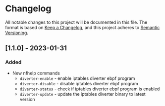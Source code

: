 # Changelog

All notable changes to this project will be documented in this file. The format is based on [Keep a Changelog](https://keepachangelog.com/en/1.0.0/), and this project adheres to [Semantic Versioning](https://semver.org/spec/v2.0.0.html).

## [1.1.0] - 2023-01-31

### Added 

- New nfhelp commands
    - `diverter-enable`     - enable iptables diverter ebpf program
    - `diverter-disable`    - disable iptables diverter ebpf program
    - `diverter-status`     - check if iptables diverter ebpf program is enabled
    - `diverter-update`    - update the iptables diverter binary to latest version

